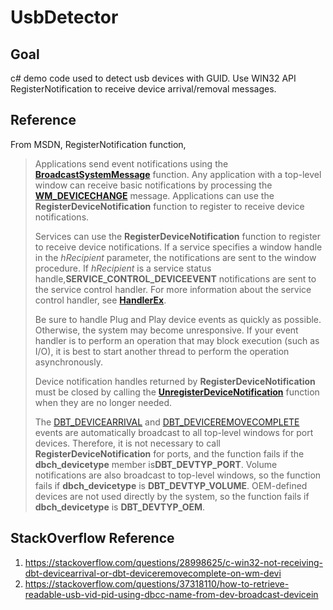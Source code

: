 # UsbDetector
## Goal

c# demo code used to detect usb devices with GUID. Use WIN32 API RegisterNotification to receive device arrival/removal messages.



## Reference

From MSDN,  RegisterNotification function, 

> Applications send event notifications using the [**BroadcastSystemMessage**](https://msdn.microsoft.com/en-us/library/ms644932.aspx) function. Any application with a top-level window can receive basic notifications by processing the [**WM_DEVICECHANGE**](https://msdn.microsoft.com/en-us/library/aa363480.aspx) message. Applications can use the **RegisterDeviceNotification** function to register to receive device notifications.
>
> Services can use the **RegisterDeviceNotification** function to register to receive device notifications. If a service specifies a window handle in the *hRecipient* parameter, the notifications are sent to the window procedure. If *hRecipient* is a service status handle,**SERVICE_CONTROL_DEVICEEVENT** notifications are sent to the service control handler. For more information about the service control handler, see [**HandlerEx**](https://msdn.microsoft.com/en-us/library/ms683241.aspx).
>
> Be sure to handle Plug and Play device events as quickly as possible. Otherwise, the system may become unresponsive. If your event handler is to perform an operation that may block execution (such as I/O), it is best to start another thread to perform the operation asynchronously.
>
> Device notification handles returned by **RegisterDeviceNotification** must be closed by calling the [**UnregisterDeviceNotification**](https://msdn.microsoft.com/en-us/library/aa363475.aspx) function when they are no longer needed.
>
> The [DBT_DEVICEARRIVAL](https://msdn.microsoft.com/en-us/library/aa363205.aspx) and [DBT_DEVICEREMOVECOMPLETE](https://msdn.microsoft.com/en-us/library/aa363208.aspx) events are automatically broadcast to all top-level windows for port devices. Therefore, it is not necessary to call **RegisterDeviceNotification** for ports, and the function fails if the **dbch_devicetype** member is**DBT_DEVTYP_PORT**. Volume notifications are also broadcast to top-level windows, so the function fails if **dbch_devicetype** is **DBT_DEVTYP_VOLUME**. OEM-defined devices are not used directly by the system, so the function fails if **dbch_devicetype** is **DBT_DEVTYP_OEM**.



## StackOverflow Reference

1. <https://stackoverflow.com/questions/28998625/c-win32-not-receiving-dbt-devicearrival-or-dbt-deviceremovecomplete-on-wm-devi> 
2. <https://stackoverflow.com/questions/37318110/how-to-retrieve-readable-usb-vid-pid-using-dbcc-name-from-dev-broadcast-devicein>
